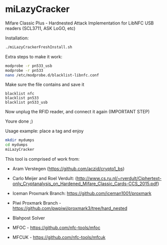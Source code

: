 # miLazyCracker
Mifare Classic Plus - Hardnested Attack Implementation for LibNFC USB readers (SCL3711, ASK LoGO, etc)

Installation:
```bash
./miLazyCrackerFreshInstall.sh
```

Extra steps to make it work:
```bash
modprobe -r pn533_usb
modprobe -r pn533
nano /etc/modprobe.d/blacklist-libnfc.conf
```

Make sure the file contains and save it
```
blacklist nfc
blacklist pn533
blacklist pn533_usb
```

Now unplug the RFID reader, and connect it again (IMPORTANT STEP) 

Youre done ;) 





Usage example: place a tag and enjoy
```bash
mkdir mydumps
cd mydumps
miLazyCracker
```

This tool is comprised of work from:
-  Aram Verstegen (https://github.com/aczid/crypto1_bs) 

-  Carlo Meijer and Roel Verdult: (http://www.cs.ru.nl/~rverdult/Ciphertext-only_Cryptanalysis_on_Hardened_Mifare_Classic_Cards-CCS_2015.pdf)

-  Iceman Proxmark Branch: https://github.com/iceman1001/proxmark

-  Piwi Proxmark Branch - https://github.com/pwpiwi/proxmark3/tree/hard_nested

-  Blahpost Solver

-  MFOC - https://github.com/nfc-tools/mfoc

-  MFCUK - https://github.com/nfc-tools/mfcuk

